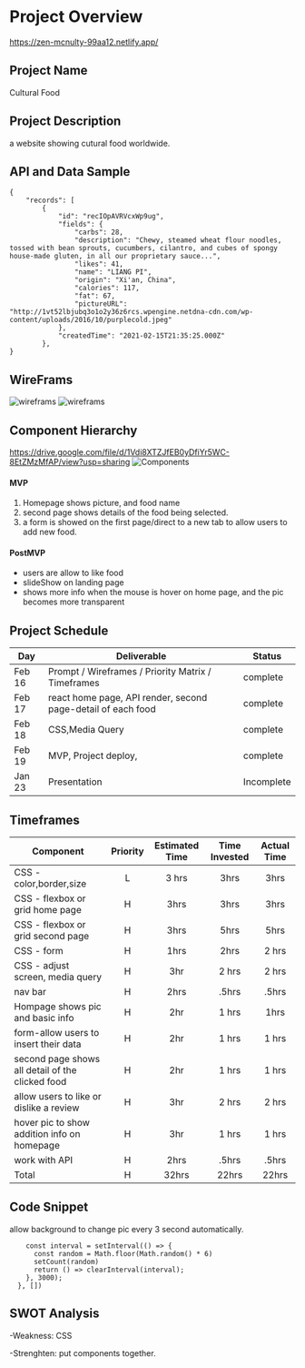 
# Project Overview
https://zen-mcnulty-99aa12.netlify.app/
## Project Name
Cultural Food

## Project Description
a website showing cutural food worldwide.

## API and Data Sample

```
{
    "records": [
        {
            "id": "recIOpAVRVcxWp9ug",
            "fields": {
                "carbs": 28,
                "description": "Chewy, steamed wheat flour noodles, tossed with bean sprouts, cucumbers, cilantro, and cubes of spongy house-made gluten, in all our proprietary sauce...",
                "likes": 41,
                "name": "LIANG PI",
                "origin": "Xi'an, China",
                "calories": 117,
                "fat": 67,
                "pictureURL": "http://1vt52lbjubq3o1o2y36z6rcs.wpengine.netdna-cdn.com/wp-content/uploads/2016/10/purplecold.jpeg"
            },
            "createdTime": "2021-02-15T21:35:25.000Z"
        },
}
```
## WireFrams
![wireframs](https://res.cloudinary.com/lizhenwen727/image/upload/v1613424101/Screen_Shot_2021-02-15_at_4.20.40_PM_bwcsgn.png)
![wireframs](https://res.cloudinary.com/lizhenwen727/image/upload/v1613424091/Screen_Shot_2021-02-15_at_4.21.02_PM_z5zsas.png)


## Component Hierarchy
https://drive.google.com/file/d/1Vdi8XTZJfEB0yDfiYr5WC-8EtZMzMfAP/view?usp=sharing
![Components](https://res.cloudinary.com/lizhenwen727/image/upload/v1613512105/Screen_Shot_2021-02-16_at_4.47.49_PM_onpqsa.png)

#### MVP 

1. Homepage shows picture, and food name
2. second page shows details of the food being selected.
3. a form is showed on the first page/direct to a new tab to allow users to add new food.



#### PostMVP  

- users are allow to like food
- slideShow on landing page
- shows more info when the mouse is hover on home page,  and the pic becomes more transparent


## Project Schedule

|  Day | Deliverable | Status
|---|---| ---|
|Feb 16| Prompt / Wireframes / Priority Matrix / Timeframes | complete
|Feb 17| react home page, API render, second page-detail of each food | complete 
|Feb 18| CSS,Media Query  | complete
|Feb 19| MVP, Project deploy, | complete
|Jan 23| Presentation  | Incomplete




## Timeframes

| Component | Priority | Estimated Time | Time Invested | Actual Time |
| --- | :---: |  :---: | :---: | :---: |
| CSS - color,border,size  | L | 3 hrs| 3hrs | 3hrs |
| CSS - flexbox or grid home page | H | 3hrs| 3hrs | 3hrs |
| CSS - flexbox or grid second  page | H | 3hrs| 5hrs | 5hrs |
| CSS - form|  H | 1hrs| 2hrs | 2 hrs |
| CSS - adjust screen, media query | H | 3hr | 2 hrs | 2 hrs |
| nav bar | H | 2hrs | .5hrs | .5hrs |
| Hompage shows pic and basic info | H | 2hr | 1 hrs | 1hrs|
| form-allow users to insert their data | H | 2hr | 1 hrs | 1 hrs |
| second page shows all detail of the clicked food | H | 2hr | 1 hrs | 1 hrs|
| allow users to like or dislike a review | H | 3hr | 2 hrs | 2 hrs |
| hover pic to show addition info on homepage | H | 3hr | 1 hrs | 1 hrs |
| work with API | H | 2hrs | .5hrs | .5hrs |
| Total | H | 32hrs | 22hrs | 22hrs |

## Code Snippet

allow background to change pic every 3 second automatically.
```useEffect(() => {
    const interval = setInterval(() => {
      const random = Math.floor(Math.random() * 6)
      setCount(random)
      return () => clearInterval(interval);
    }, 3000);
  }, [])
```

## SWOT Analysis

-Weakness: CSS

-Strenghten: put components together.
